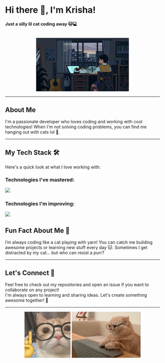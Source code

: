 # Hi there 👋, I'm Krisha!  
<b>Just a silly lil cat coding away 🐱💻</b>  
<br>

<div align="center">
  <img src="https://github.com/krishachikka/krishachikka/blob/16c21c12609c083ae481ea43113e23baf5093095/assets/meowy.gif" alt="gif" width="60%">
</div>

---

## About Me

I'm a passionate developer who loves coding and working with cool technologies! When I'm not solving coding problems, you can find me hanging out with cats lol 🐾.

---

## My Tech Stack 🛠️
Here's a quick look at what I love working with:

### Technologies I've mastered:
<div align="left"> 
  <img src="https://skillicons.dev/icons?i=react,mongodb,express,nodejs,c,cpp,html,css,tailwind,js,mysql,flutter,git,github,npm" height="40" />  
</div>

### Technologies I'm improving:
<div align="left"> 
  <img src="https://skillicons.dev/icons?i=threejs,blender,aws,typescript,py" height="40" />
</div>

## Fun Fact About Me 🎉

I’m always coding like a cat playing with yarn! You can catch me building awesome projects or learning new stuff every day 🐱. Sometimes I get distracted by my cat... but who can resist a purr?

---

## Let's Connect 🐾

Feel free to check out my repositories and open an issue if you want to collaborate on any project!  
I'm always open to learning and sharing ideas. Let's create something awesome together! 🚀

---

<div align="center">
  <img src="assets/meow.jpeg" alt="Meow" width="150" height="150" padding-right="10">
  <img src="assets/kitty.jpeg" alt="cat" height="150">
</div>

